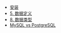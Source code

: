 * [安装](install.md)
* [5. 数据定义](5.ddl.md)
* [8. 数据类型](5.data_type.md)
* [MySQL vs PostgreSQL](mysql.vs.postgresql.md)

